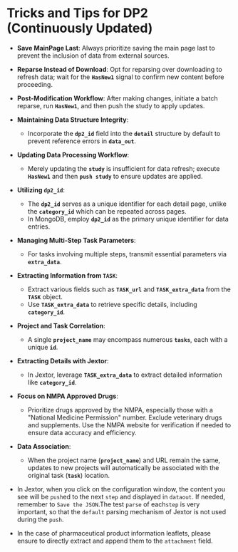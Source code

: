 # Tricks and Tips for DP2 (Continuously Updated)



- **Save MainPage Last**: Always prioritize saving the main page last to prevent the inclusion of data from external sources.
- **Reparse Instead of Download**: Opt for reparsing over downloading to refresh data; wait for the **`HasNew1`** signal to confirm new content before proceeding.
- **Post-Modification Workflow**: After making changes, initiate a batch reparse, run **`HasNew1`**, and then push the study to apply updates.
- **Maintaining Data Structure Integrity**:
  - Incorporate the **`dp2_id`** field into the **`detail`** structure by default to prevent reference errors in **`data_out`**.
- **Updating Data Processing Workflow**:
  - Merely updating the **`study`** is insufficient for data refresh; execute **`HasNew1`** and then **`push study`** to ensure updates are applied.
- **Utilizing `dp2_id`**:
  - The **`dp2_id`** serves as a unique identifier for each detail page, unlike the **`category_id`** which can be repeated across pages.
  - In MongoDB, employ **`dp2_id`** as the primary unique identifier for data entries.
- **Managing Multi-Step Task Parameters**:
  - For tasks involving multiple steps, transmit essential parameters via **`extra_data`**.
- **Extracting Information from `TASK`**:
  - Extract various fields such as **`TASK_url`** and **`TASK_extra_data`** from the **`TASK`** object.
  - Use **`TASK_extra_data`** to retrieve specific details, including **`category_id`**.
- **Project and Task Correlation**:
  - A single **`project_name`** may encompass numerous **`tasks`**, each with a unique **`id`**.
- **Extracting Details with Jextor**:
  - In Jextor, leverage **`TASK_extra_data`** to extract detailed information like **`category_id`**.

- **Focus on NMPA Approved Drugs**:
  - Prioritize drugs approved by the NMPA, especially those with a "National Medicine Permission" number. Exclude veterinary drugs and supplements. Use the NMPA website for verification if needed to ensure data accuracy and efficiency.
- **Data Association**:
  - When the project name (**`project_name`**) and URL remain the same, updates to new projects will automatically be associated with the original task (**`task`**) location.
- In Jextor, when you click on the configuration window, the content you see will be `push`ed to the next `step` and displayed in `dataout`. If needed, remember to `Save the JSON`.The test `parse` of each`step` is very important, so that the `default` parsing mechanism of Jextor is not used during the `push`.
- In the case of pharmaceutical product information leaflets, please ensure to directly extract and append them to the `attachment` field.

